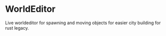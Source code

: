 # WorldEditor
Live worldeditor for spawning and moving objects for easier city building for rust legacy.
